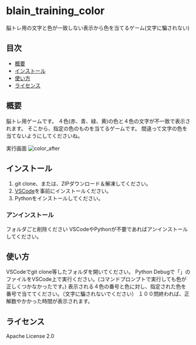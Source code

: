 # blain_training_color

脳トレ用の文字と色が一致しない表示から色を当てるゲーム(文字に騙されない)

## 目次
- [概要](#概要)
- [インストール](#インストール)
- [使い方](#使い方)
- [ライセンス](#ライセンス)


## 概要

脳トレ用ゲームです。
４色(赤、青、緑、黄)の色と４色の文字が不一致で表示されます。
そこから、指定の色のものを当てるゲームです。
間違って文字の色を当てないようにしてくださいね。

実行画面
![color_after](https://github.com/user-attachments/assets/c51e3032-f8a2-4611-a1b9-a990aeed9cd0)


## インストール

1. git clone、または、ZIPダウンロード＆解凍してください。
2. [VSCode](https://azure.microsoft.com/ja-jp/products/visual-studio-code)を事前にインストールください。
3. Pythonをインストールしてください。


### アンインストール

フォルダごと削除ください
VSCodeやPythonが不要であればアンインストールしてください。


## 使い方

VSCodeでgit clone等したフォルダを開いてください。
Python Debugで「」のファイルをVSCode上で実行ください。(コマンドプロンプトで実行しても色が正しくつかなかったです。)
表示される４色の番号と色に対し、指定された色を番号で当ててください。（文字に騙されないでください）
１００問終われば、正解数やかかった時間が表示されます。


## ライセンス

Apache License 2.0



